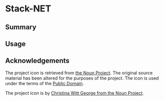 # Stack-NET

## Summary

## Usage

## Acknowledgements

The project icon is retrieved from [the Noun Project](docs/icon/icon.json). The original source material has been altered for the purposes of the project. The icon is used under the terms of the [Public Domain](https://creativecommons.org/publicdomain/zero/1.0/).

The project icon is by [Christina Witt George from the Noun Project](https://thenounproject.com/term/cube/4025/).